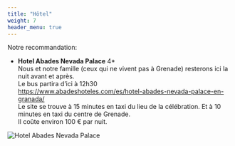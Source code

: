 ```yaml
---
title: "Hôtel"
weight: 7
header_menu: true
---
```


Notre recommandation:

- **Hotel Abades Nevada Palace** 4\* <br />
  Nous et notre famille (ceux qui ne vivent pas à Grenade) resterons ici la nuit avant et après. <br />
  Le bus partira d’ici à 12h30 <br />
  https://www.abadeshoteles.com/es/hotel-abades-nevada-palace-en-granada/ <br />
  Le site se trouve à 15 minutes en taxi du lieu de la célébration. Et à 10 minutes en taxi du centre de Grenade. <br />
  Il coûte environ 100 € par nuit.<br />

![Hotel Abades Nevada Palace](/images/hotel.jpeg)
